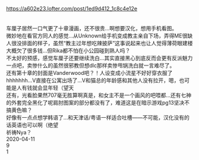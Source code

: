 https://a602e23.lofter.com/post/1ed9d412_1c8c4e12e<br/>
<br/>
<br/>
车厘子居然一口气更了十章漫画，还不很贵...啊想要汉化，想用手机看图。<br/>
微妙地在看官方同人的感觉...从Unknown给手机变成教主亲自下场，弄得ME很缺人很没排面的样子，虽然“教主过年想吃辣披萨”这事说起来也让人觉得薄荷眼建楼大概欠了很多钱...但Rika都不怕在小公园碰到熟人吗？<br/>
不太好的预感，感觉车厘子还要继续洗白...其实直接黑心到底反而会更有反派魅力一点吧，卖惨什么的虽然很邪教但想dlc那样卖惨甩锅洗白就一言难尽了。<br/>
还有第十章的封面是Vanderwood吧？！人设变成小流星不好好穿衣服了hhhhhhh...V直接在公寓出场了...V和猫总的年龄感和其他人没有拉开，嗯，也可能是人有钱就会显年轻（望天<br/>
还有，光看脸果然707毫无胜算啊真是，和女主不是一个画风的吧喂都...还有七神的外套完全黑化了呢肩肘图案的部分都没有了，难道这是在暗示游戏pg13坚决不搞黄色嘛？<br/>
好像有一点点想学韩语了...和天津话/粤语一样适合吐槽——不可能，汉化没有的话英语也可以啊（绝望<br/>
祈祷Nya？<br/>
2020-04-11<br/>
9<br/>
1<br/>

